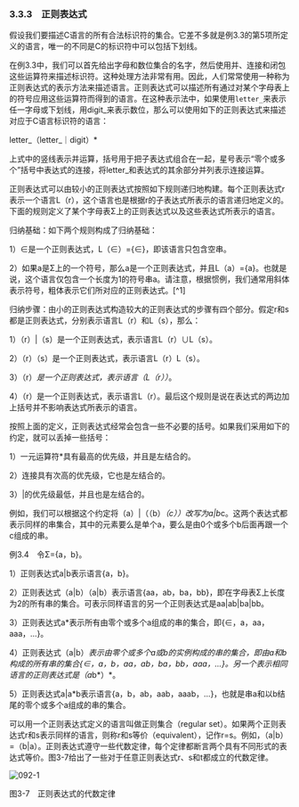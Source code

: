 ### 3.3.3　正则表达式

假设我们要描述C语言的所有合法标识符的集合。它差不多就是例3.3的第5项所定义的语言，唯一的不同是C的标识符中可以包括下划线。

在例3.3中，我们可以首先给出字母和数位集合的名字，然后使用并、连接和闭包这些运算符来描述标识符。这种处理方法非常有用。因此，人们常常使用一种称为正则表达式的表示方法来描述语言。正则表达式可以描述所有通过对某个字母表上的符号应用这些运算符而得到的语言。在这种表示法中，如果使用`letter_`来表示任一字母或下划线，用digit_来表示数位，那么可以使用如下的正则表达式来描述对应于C语言标识符的语言：

letter_（letter_｜digit）*

上式中的竖线表示并运算，括号用于把子表达式组合在一起，星号表示“零个或多个”括号中表达式的连接，将letter_和表达式的其余部分并列表示连接运算。

正则表达式可以由较小的正则表达式按照如下规则递归地构建。每个正则表达式r表示一个语言L（r），这个语言也是根据r的子表达式所表示的语言递归地定义的。下面的规则定义了某个字母表Σ上的正则表达式以及这些表达式所表示的语言。

归纳基础：如下两个规则构成了归纳基础：

1）∈是一个正则表达式，L（∈）={∈}，即该语言只包含空串。

2）如果a是Σ上的一个符号，那么a是一个正则表达式，并且L（a）={a}。也就是说，这个语言仅包含一个长度为1的符号串a。请注意，根据惯例，我们通常用斜体表示符号，粗体表示它们所对应的正则表达式。[^1]

归纳步骤：由小的正则表达式构造较大的正则表达式的步骤有四个部分。假定r和s都是正则表达式，分别表示语言L（r）和L（s），那么：

1）（r）|（s）是一个正则表达式，表示语言L（r）∪L（s）。

2）（r）（s）是一个正则表达式，表示语言L（r）L（s）。

3）（r）*是一个正则表达式，表示语言（L（r））*。

4）（r）是一个正则表达式，表示语言L（r）。最后这个规则是说在表达式的两边加上括号并不影响表达式所表示的语言。

按照上面的定义，正则表达式经常会包含一些不必要的括号。如果我们采用如下的约定，就可以丢掉一些括号：

1）一元运算符*具有最高的优先级，并且是左结合的。

2）连接具有次高的优先级，它也是左结合的。

3）|的优先级最低，并且也是左结合的。

例如，我们可以根据这个约定将（a）|（（b）*（c））改写为a|b*c。这两个表达式都表示同样的串集合，其中的元素要么是单个a，要么是由0个或多个b后面再跟一个c组成的串。

例3.4　令Σ={a，b}。

1）正则表达式a|b表示语言{a，b}。

2）正则表达式（a|b）（a|b）表示语言{aa，ab，ba，bb}，即在字母表Σ上长度为2的所有串的集合。可表示同样语言的另一个正则表达式是aa|ab|ba|bb。

3）正则表达式a*表示所有由零个或多个a组成的串的集合，即{∈，a，aa，aaa，…}。

4）正则表达式（a|b）*表示由零个或多个a或b的实例构成的串的集合，即由a和b构成的所有串的集合{∈，a，b，aa，ab，ba，bb，aaa，…}。另一个表示相同语言的正则表达式是（a*b*）*。

5）正则表达式a|a*b表示语言{a，b，ab，aab，aaab，…}，也就是串a和以b结尾的零个或多个a组成的串的集合。

可以用一个正则表达式定义的语言叫做正则集合（regular set）。如果两个正则表达式r和s表示同样的语言，则称r和s等价（equivalent），记作r=s。例如，（a|b）=（b|a）。正则表达式遵守一些代数定律，每个定律都断言两个具有不同形式的表达式等价。图3-7给出了一些对于任意正则表达式r、s和t都成立的代数定律。

![092-1](../Images/image04057.jpeg)

图3-7　正则表达式的代数定律